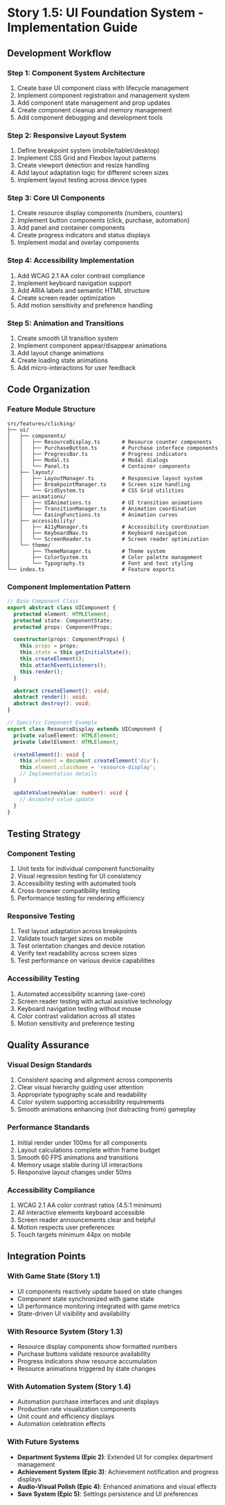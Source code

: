 # Story 1.5: UI Foundation System - Implementation Guide

## Development Workflow

### Step 1: Component System Architecture
1. Create base UI component class with lifecycle management
2. Implement component registration and management system
3. Add component state management and prop updates
4. Create component cleanup and memory management
5. Add component debugging and development tools

### Step 2: Responsive Layout System
1. Define breakpoint system (mobile/tablet/desktop)
2. Implement CSS Grid and Flexbox layout patterns
3. Create viewport detection and resize handling
4. Add layout adaptation logic for different screen sizes
5. Implement layout testing across device types

### Step 3: Core UI Components
1. Create resource display components (numbers, counters)
2. Implement button components (click, purchase, automation)
3. Add panel and container components
4. Create progress indicators and status displays
5. Implement modal and overlay components

### Step 4: Accessibility Implementation
1. Add WCAG 2.1 AA color contrast compliance
2. Implement keyboard navigation support
3. Add ARIA labels and semantic HTML structure
4. Create screen reader optimization
5. Add motion sensitivity and preference handling

### Step 5: Animation and Transitions
1. Create smooth UI transition system
2. Implement component appear/disappear animations
3. Add layout change animations
4. Create loading state animations
5. Add micro-interactions for user feedback

## Code Organization

### Feature Module Structure
```
src/features/clicking/
├── ui/
│   ├── components/
│   │   ├── ResourceDisplay.ts       # Resource counter components
│   │   ├── PurchaseButton.ts        # Purchase interface components
│   │   ├── ProgressBar.ts           # Progress indicators
│   │   ├── Modal.ts                 # Modal dialogs
│   │   └── Panel.ts                 # Container components
│   ├── layout/
│   │   ├── LayoutManager.ts         # Responsive layout system
│   │   ├── BreakpointManager.ts     # Screen size handling
│   │   └── GridSystem.ts            # CSS Grid utilities
│   ├── animations/
│   │   ├── UIAnimations.ts          # UI transition animations
│   │   ├── TransitionManager.ts     # Animation coordination
│   │   └── EasingFunctions.ts       # Animation curves
│   ├── accessibility/
│   │   ├── A11yManager.ts           # Accessibility coordination
│   │   ├── KeyboardNav.ts           # Keyboard navigation
│   │   └── ScreenReader.ts          # Screen reader optimization
│   └── theme/
│       ├── ThemeManager.ts          # Theme system
│       ├── ColorSystem.ts           # Color palette management
│       └── Typography.ts            # Font and text styling
└── index.ts                         # Feature exports
```

### Component Implementation Pattern
```typescript
// Base Component Class
export abstract class UIComponent {
  protected element: HTMLElement;
  protected state: ComponentState;
  protected props: ComponentProps;

  constructor(props: ComponentProps) {
    this.props = props;
    this.state = this.getInitialState();
    this.createElement();
    this.attachEventListeners();
    this.render();
  }

  abstract createElement(): void;
  abstract render(): void;
  abstract destroy(): void;
}

// Specific Component Example
export class ResourceDisplay extends UIComponent {
  private valueElement: HTMLElement;
  private labelElement: HTMLElement;

  createElement(): void {
    this.element = document.createElement('div');
    this.element.className = 'resource-display';
    // Implementation details
  }

  updateValue(newValue: number): void {
    // Animated value update
  }
}
```

## Testing Strategy

### Component Testing
1. Unit tests for individual component functionality
2. Visual regression testing for UI consistency
3. Accessibility testing with automated tools
4. Cross-browser compatibility testing
5. Performance testing for rendering efficiency

### Responsive Testing
1. Test layout adaptation across breakpoints
2. Validate touch target sizes on mobile
3. Test orientation changes and device rotation
4. Verify text readability across screen sizes
5. Test performance on various device capabilities

### Accessibility Testing
1. Automated accessibility scanning (axe-core)
2. Screen reader testing with actual assistive technology
3. Keyboard navigation testing without mouse
4. Color contrast validation across all states
5. Motion sensitivity and preference testing

## Quality Assurance

### Visual Design Standards
1. Consistent spacing and alignment across components
2. Clear visual hierarchy guiding user attention
3. Appropriate typography scale and readability
4. Color system supporting accessibility requirements
5. Smooth animations enhancing (not distracting from) gameplay

### Performance Standards
1. Initial render under 100ms for all components
2. Layout calculations complete within frame budget
3. Smooth 60 FPS animations and transitions
4. Memory usage stable during UI interactions
5. Responsive layout changes under 50ms

### Accessibility Compliance
1. WCAG 2.1 AA color contrast ratios (4.5:1 minimum)
2. All interactive elements keyboard accessible
3. Screen reader announcements clear and helpful
4. Motion respects user preferences
5. Touch targets minimum 44px on mobile

## Integration Points

### With Game State (Story 1.1)
- UI components reactively update based on state changes
- Component state synchronized with game state
- UI performance monitoring integrated with game metrics
- State-driven UI visibility and availability

### With Resource System (Story 1.3)
- Resource display components show formatted numbers
- Purchase buttons validate resource availability
- Progress indicators show resource accumulation
- Resource animations triggered by state changes

### With Automation System (Story 1.4)
- Automation purchase interfaces and unit displays
- Production rate visualization components
- Unit count and efficiency displays
- Automation celebration effects

### With Future Systems
- **Department Systems (Epic 2)**: Extended UI for complex department management
- **Achievement System (Epic 3)**: Achievement notification and progress displays
- **Audio-Visual Polish (Epic 4)**: Enhanced animations and visual effects
- **Save System (Epic 5)**: Settings persistence and UI preferences
